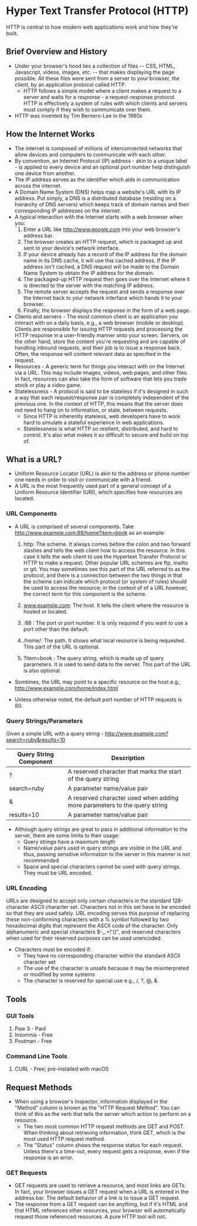 # Hyper Text Transfer Protocol (HTTP)

HTTP is central to how modern web applications work and how they're built. 

## Brief Overview and History

* Under your browser's hood lies a collection of files -- CSS, HTML, Javascript, videos, images, etc. -- that makes displaying the page possible. All these files were sent from a server to your browser, the client, by an application protocol called HTTP.
    * HTTP follows a simple model where a client makes a request to a server and waits for a response - a request-response protocol. HTTP is effectively a system of rules with which clients and servers must comply if they wish to communicate over them.
* HTTP was invented by Tim Berners-Lee in the 1980s

## How the Internet Works

* The internet is composed of millions of interconnected networks that allow devices and computers to communicate with each other.
* By convention, an Internet Protocol (IP) address - akin to a unique label - is applied to every device and an optional port number help distinguish one device from another.
* The IP address serves as the identifier which aids in communication across the internet.
* A Domain Name System (DNS) helps map a website's URL with its IP address. Put simply, a DNS is a distributed database (residing on a hierarchy of DNS servers) which keeps track of domain names and their corresponding IP addresses on the internet.
* A typical interaction with the Internet starts with a web browser when you:
    1. Enter a URL like http://www.google.com into your web browser's address bar.
    2. The browser creates an HTTP request, which is packaged up and sent to your device's network interface.
    3. If your device already has a record of the IP address for the domain name in its DNS cache, it will use this cached address. If the IP address isn't cached, a DNS request will be made to the Domain Name System to obtain the IP address for the domain.
    4. The packaged-up HTTP request then goes over the Internet where it is directed to the server with the matching IP address.
    5. The remote server accepts the request and sends a response over the Internet back to your network interface which hands it to your browser.
    6. Finally, the browser displays the response in the form of a web page.
* Clients and servers - The most common client is an application you interact with on a daily basis, e.g., a web browser (mobile or desktop). Clients are responsible for issuing HTTP requests and processing the HTTP response in a user-friendly manner onto your screen. Servers, on the other hand, store the content you're requesting and are capable of handling inbound requests, and their job is to issue a response back. Often, the response will content relevant data as specified in the request.
* Resources - A generic term for things you interact with on the Internet via a URL. This may include images, videos, web pages, and other files. In fact, resources can also take the form of software that lets you trade stock or play a video game.
* Statelessness - A protocol is said to be stateless if it's designed in such a way that each request/response pair is completely independent of the previous one. In the context of HTTP, this means that the server does not need to hang on to information, or state, between requests.
    * Since HTTP is inherently stateless, web developers have to work hard to simulate a stateful experience in web applications.
    * Statelessness is what HTTP so resilient, distributed, and hard to control. It's also what makes it so difficult to secure and build on top of.

## What is a URL?
* Uniform Resource Locator (URL) is akin to the address or phone number one needs in order to visit or communicate with a friend.
* A URL is the most frequently used part of a general concept of a Uniform Resource Identifier (URI), which specifies how resources are located.
### URL Components
* A URL is comprised of several components. Take http://www.example.com:88/home?item=book as an example:
    1. http: The scheme. It always comes before the colon and two forward slashes and tells the web client how to access the resource. In this case it tells the web client to use the Hypertext Transfer Protocol or HTTP to make a request. Other popular URL schemes are ftp, mailto or git. You may sometimes see this part of the URL referred to as the protocol, and there is a connection between the two things in that the scheme can indicate which protocol (or system of rules) should be used to access the resource; in the context of of a URL however, the correct term for this component is the scheme.

    2. www.example.com: The host. It tells the client where the resource is hosted or located.

    3. :88 : The port or port number. It is only required if you want to use a port other than the default.

    4. /home/: The path. It shows what local resource is being requested. This part of the URL is optional.

    5. ?item=book : The query string, which is made up of query parameters. It is used to send data to the server. This part of the URL is also optional.

* Somtimes, the URL may point to a specific resource on the host e.g., http://www.example.com/home/index.html

* Unless otherwise noted, the default port number of HTTP requests is 80.

### Query Strings/Parameters
Given a simple URL with a query string - http://www.example.com?search=ruby&results=10

| Query String Component| Description|
|-----------------------|------------|
| ?                     | A reserved character that marks the start of the query string|
| search=ruby           | A parameter name/value pair  |
| &                     | A reserved character used when adding more parameters to the query string  |
| results=10            | A parameter name/value pair  |

* Although query strings are great to pass in additional information to the server, there are some limits to their usage:
    * Query strings have a maximum length
    * Name/value pairs used in query strings are visible in the URL and thus, passing sensitive information to the server in this manner is not recommended
    * Space and special characters cannot be used with query strings. They must be URL encoded.

### URL Encoding
URLs are designed to accept only certain characters in the standard 128-character ASCII character set. Characters not in this set have to be encoded so that they are used safely. URL encoding serves this purpose of replacing these non-conforming characters with a % symbol followed by two hexadecimal digits that represent the ASCII code of the character. Only alphanumeric and special characters $-_.+!'()", and reserved characters when used for their reserved purposes can be used unencoded.

* Characters must be encoded if:
    * They have no corresponding character within the standard ASCII character set
    * The use of the character is unsafe because it may be misinterpreted or modified by some systems
    * The character is reserved for special use e.g., /, ?, @, &

## Tools
### GUI Tools
1. Paw 3 - Paid
2. Insomnia - Free
3. Postman - Free

### Command Line Tools
1. CURL - Free; pre-installed with macOS

## Request Methods
* When using a browser's Inspector, information displayed in the "Method" column is known as the "HTTP Request Method". You can think of this as the verb that tells the server which action to perform on a resource.
    * The two most common HTTP request methods are GET and POST. When thinking about retrieving information, think GET, which is the most used HTTP request method.
    * The "Status" column shows the response status for each request. Unless there's a time-out, every request gets a response, even if the response is an error.

### GET Requests
* GET requests are used to retrieve a resource, and most links are GETs. In fact, your browser issues a GET request when a URL is entered in the address bar. The default behavior of a link is to issue a GET request.
* The response from a GET request can be anything, but if it's HTML and that HTML references other resources, your browser will automatically request those referenced resources. A pure HTTP tool will not.
